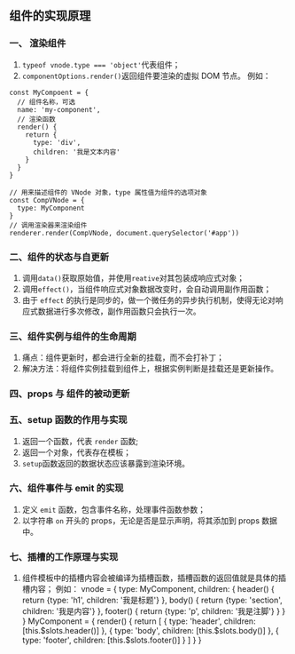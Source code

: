 ## 组件的实现原理

### 一、 渲染组件

1. `typeof vnode.type === 'object'`代表组件；
2. `componentOptions.render()`返回组件要渲染的虚拟 DOM 节点。
   例如：

```
const MyCompoent = {
  // 组件名称，可选
  name: 'my-component',
  // 渲染函数
  render() {
    return {
      type: 'div',
      children: '我是文本内容'
    }
  }
}

// 用来描述组件的 VNode 对象，type 属性值为组件的选项对象
const CompVNode = {
  type: MyComponent
}
// 调用渲染器来渲染组件
renderer.render(CompVNode, document.querySelector('#app'))
```

### 二、组件的状态与自更新

1. 调用`data()`获取原始值，并使用`reative`对其包装成响应式对象；
2. 调用`effect()`，当组件响应式对象数据改变时，会自动调用副作用函数；
3. 由于 `effect` 的执行是同步的，做一个微任务的异步执行机制，使得无论对响应式数据进行多次修改，副作用函数只会执行一次。

### 三、组件实例与组件的生命周期

1. 痛点：组件更新时，都会进行全新的挂载，而不会打补丁；
2. 解决方法：将组件实例挂载到组件上，根据实例判断是挂载还是更新操作。

### 四、props 与 组件的被动更新

### 五、setup 函数的作用与实现

1. 返回一个函数，代表 `render` 函数;
2. 返回一个对象，代表存在模板；
3. `setup`函数返回的数据状态应该暴露到渲染环境。

### 六、组件事件与 emit 的实现

1. 定义 `emit` 函数，包含事件名称，处理事件函数参数；
2. 以字符串 `on` 开头的 props，无论是否是显示声明，将其添加到 props 数据中。

### 七、插槽的工作原理与实现

1. 组件模板中的插槽内容会被编译为插槽函数，插槽函数的返回值就是具体的插槽内容；
   例如：
   vnode = {
   type: MyComponent,
   children: {
   header() {
   return {type: 'h1', children: '我是标题'}
   },
   body() {
   return {type: 'section', children: '我是内容'}
   },
   footer() {
   return {type: 'p', children: '我是注脚'}
   }
   }
   }
   MyComponent = {
   render() {
   return [
   {
   type: 'header',
   children: [this.$slots.header()]
   },
   {
   type: 'body',
   children: [this.$slots.body()]
   },
   {
   type: 'footer',
   children: [this.$slots.footer()]
   }
   ]
   }
   }
